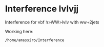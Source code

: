 Interference lvlvjj
===================

Interference for vbf h>WW>lvlv with ww+2jets

Working here:

    /home/amassiro/Interference


